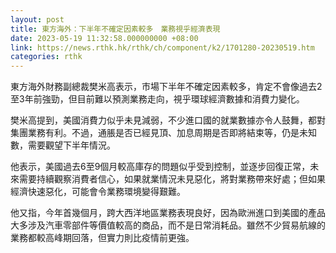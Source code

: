 ```yaml
---
layout: post
title: 東方海外：下半年不確定因素較多　業務視乎經濟表現
date: 2023-05-19 11:32:58.000000000 +08:00
link: https://news.rthk.hk/rthk/ch/component/k2/1701280-20230519.htm
categories: rthk
---
```


東方海外財務副總裁樊米高表示，市場下半年不確定因素較多，肯定不會像過去2至3年前強勁，但目前難以預測業務走向，視乎環球經濟數據和消費力變化。

樊米高提到，美國消費力似乎未見減弱，不少進口國的就業數據亦令人鼓舞，都對集團業務有利。不過，通脹是否已經見頂、加息周期是否即將結束等，仍是未知數，需要觀望下半年情況。

他表示，美國過去6至9個月較高庫存的問題似乎受到控制，並逐步回復正常，未來需要持續觀察消費者信心，如果就業情況未見惡化，將對業務帶來好處；但如果經濟快速惡化，可能會令業務環境變得艱難。

他又指，今年首幾個月，跨大西洋地區業務表現良好，因為歐洲進口到美國的產品大多涉及汽車零部件等價值較高的商品，而不是日常消耗品。雖然不少貿易航線的業務都較高峰期回落，但實力則比疫情前更強。
